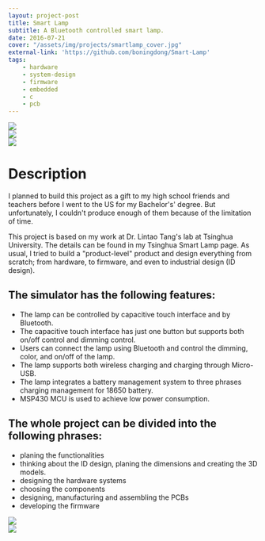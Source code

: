 ```yaml
---
layout: project-post
title: Smart Lamp
subtitle: A Bluetooth controlled smart lamp.
date: 2016-07-21
cover: "/assets/img/projects/smartlamp_cover.jpg"
external-link: 'https://github.com/boningdong/Smart-Lamp'
tags:
    - hardware
    - system-design
    - firmware
    - embedded
    - c
    - pcb
---
```


<div class="row justify-content-center">
    <div class="col-lg-4 d-flex">
        <img class="project-photo mx-auto my-2 my-md-4" src="{{ site.baseurl }}/assets/img/projects/smartlamp_5.jpg">
    </div>
    <div class="col-lg-4 d-flex">
        <img class="project-photo mx-auto my-2 my-md-4" src="{{ site.baseurl }}/assets/img/projects/smartlamp_3.jpg">
    </div>
    <div class="col-lg-4 d-flex">
        <img class="project-photo mx-auto my-2 my-md-4" src="{{ site.baseurl }}/assets/img/projects/smartlamp_6.jpg">
    </div>
</div>

# Description
I planned to build this project as a gift to my high school friends and teachers before I went to the US for my Bachelor's' degree. But unfortunately, I couldn't produce enough of them because of the limitation of time.

This project is based on my work at Dr. Lintao Tang's lab at Tsinghua University. The details can be found in my Tsinghua Smart Lamp page.
As usual, I tried to build a "product-level" product and design everything from scratch; from hardware, to firmware, and even to industrial design (ID design).

## The simulator has the following features:
- The lamp can be controlled by capacitive touch interface and by Bluetooth.
- The capacitive touch interface has just one button but supports both on/off control and dimming control.
- Users can connect the lamp using Bluetooth and control the dimming, color, and on/off of the lamp. 
- The lamp supports both wireless charging and charging through Micro-USB.
- The lamp integrates a battery management system to three phrases charging management for 18650 battery.
- MSP430 MCU is used to achieve low power consumption.

## The whole project can be divided into the following phrases:
- planing the functionalities
- thinking about the ID design, planing the dimensions and creating the 3D models.
- designing the hardware systems
- choosing the components
- designing, manufacturing and assembling the  PCBs
- developing the firmware

<div class="row justify-content-center">
    <div class="col-lg-6 d-flex">
        <img class="project-photo mx-auto my-2 my-md-4" src="{{ site.baseurl }}/assets/img/projects/smartlamp_1.jpg">
    </div>
    <div class="col-lg-6 d-flex">
        <img class="project-photo mx-auto my-2 my-md-4" src="{{ site.baseurl }}/assets/img/projects/smartlamp_4.jpg">
    </div>
</div>
